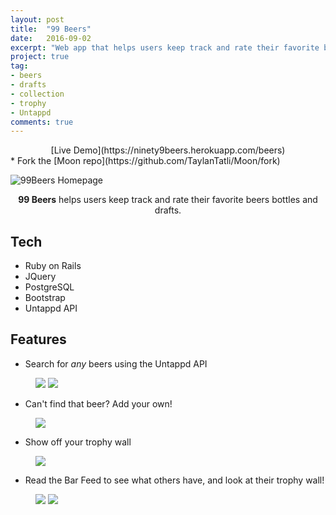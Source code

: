 ```yaml
---
layout: post
title:  "99 Beers"
date:   2016-09-02
excerpt: "Web app that helps users keep track and rate their favorite beers bottles and drafts"
project: true
tag:
- beers
- drafts
- collection
- trophy
- Untappd
comments: true
---
```

<center>[Live Demo](https://ninety9beers.herokuapp.com/beers)</center>
* Fork the [Moon repo](https://github.com/TaylanTatli/Moon/fork)

![99Beers Homepage](https://s3.amazonaws.com/beerimages/uploads/assets/welcome.png)

<center><b>99 Beers</b> helps users keep track and rate their favorite beers bottles and drafts.</center>

## Tech

* Ruby on Rails
* JQuery
* PostgreSQL
* Bootstrap
* Untappd API

## Features

* Search for *any* beers using the Untappd API

<figure class="half">
    <a href="https://s3.amazonaws.com/beerimages/uploads/assets/list.png"><img src="https://s3.amazonaws.com/beerimages/uploads/assets/list.png"></a>
    <a href="https://s3.amazonaws.com/beerimages/uploads/assets/beerinfo.png"><img src="https://s3.amazonaws.com/beerimages/uploads/assets/beerinfo.png"></a>
</figure>

* Can't find that beer? Add your own!

<figure>
    <a href="https://s3.amazonaws.com/beerimages/uploads/assets/custom.jpg"><img src="https://s3.amazonaws.com/beerimages/uploads/assets/custom.jpg"></a>
</figure>

* Show off your trophy wall

<figure>
  <a href="https://s3.amazonaws.com/beerimages/uploads/assets/trophywall.png"><img src="https://s3.amazonaws.com/beerimages/uploads/assets/trophywall.png"></a>
</figure>

* Read the Bar Feed to see what others have, and look at their trophy wall!

<figure class="half">
    <a href="https://s3.amazonaws.com/beerimages/uploads/assets/barfeed.png"><img src="https://s3.amazonaws.com/beerimages/uploads/assets/barfeed.png"></a>
    <a href="https://s3.amazonaws.com/beerimages/uploads/assets/othertrophywall.png"><img src="https://s3.amazonaws.com/beerimages/uploads/assets/othertrophywall.png"></a>
</figure>